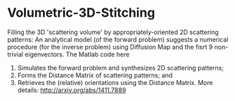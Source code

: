 # Volumetric-3D-Stitching
Filling the 3D 'scattering volume' by appropriately-oriented 2D scattering patterns:
An analytical model (of the forward problem) suggests a numerical procedure (for the inverse problem) using Diffusion Map and the fisrt 9 non-trivial eigenvectors. The Matlab code here
  1) Simulates the forward problem and synthesizes 2D scattering patterns;
  2) Forms the Distance Matrix of scattering patterns; and
  3) Retrieves the (relative) orientations using the Distance Matrix.
More details: http://arxiv.org/abs/1411.7889

